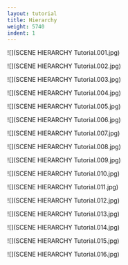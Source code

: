 ```yaml
---
layout: tutorial
title: Hierarchy
weight: 5740
indent: 1
---
```


![](SCENE HIERARCHY Tutorial.001.jpg)

![](SCENE HIERARCHY Tutorial.002.jpg)

![](SCENE HIERARCHY Tutorial.003.jpg)

![](SCENE HIERARCHY Tutorial.004.jpg)

![](SCENE HIERARCHY Tutorial.005.jpg)

![](SCENE HIERARCHY Tutorial.006.jpg)

![](SCENE HIERARCHY Tutorial.007.jpg)

![](SCENE HIERARCHY Tutorial.008.jpg)

![](SCENE HIERARCHY Tutorial.009.jpg)

![](SCENE HIERARCHY Tutorial.010.jpg)

![](SCENE HIERARCHY Tutorial.011.jpg)

![](SCENE HIERARCHY Tutorial.012.jpg)

![](SCENE HIERARCHY Tutorial.013.jpg)

![](SCENE HIERARCHY Tutorial.014.jpg)

![](SCENE HIERARCHY Tutorial.015.jpg)

![](SCENE HIERARCHY Tutorial.016.jpg)